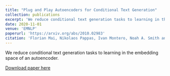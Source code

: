 ```yaml
---
title: "Plug and Play Autoencoders for Conditional Text Generation"
collection: publications
excerpt: 'We reduce conditional text generation tasks to learning in the embedding space of an autoencoder.'
date: 2020-11-01
venue: 'EMNLP'
paperurl: 'https://arxiv.org/abs/2010.02983'
citation: 'Florian Mai, Nikolaos Pappas, Ivan Montero, Noah A. Smith and James Henderson. (2020). &quot;Plug and Play Autoencoders for Conditional Text Generation.&quot; <i>EMNLP 2020</i>.'
---
```

We reduce conditional text generation tasks to learning in the embedding space of an autoencoder.

[Download paper here](https://arxiv.org/abs/2010.02983)
